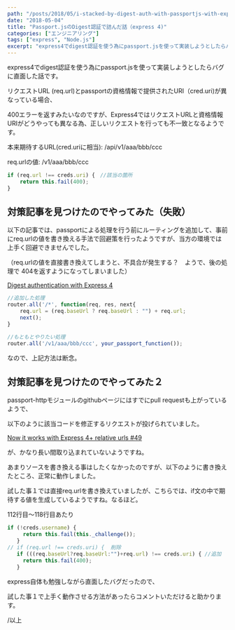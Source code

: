 ```yaml
---
path: "/posts/2018/05/i-stacked-by-digest-auth-with-passportjs-with-express4/"
date: "2018-05-04"
title: "Passport.jsのDigest認証で詰んだ話（express 4)"
categories: ["エンジニアリング"]
tags: ["express", "Node.js"]
excerpt: "express4でdigest認証を使う為にpassport.jsを使って実装しようとしたらバグに直面した話です。リクエストURL (req.url)とpassportの資格情報で提供されたURI（..."
---
```


express4でdigest認証を使う為にpassport.jsを使って実装しようとしたらバグに直面した話です。

リクエストURL (req.url)とpassportの資格情報で提供されたURI（cred.uri)が異なっている場合、

400エラーを返すみたいなのですが、Express4ではリクエストURLと資格情報URIがどうやっても異なる為、正しいリクエストを行っても不一致となるようです。

本来期待するURL(cred.uriに相当): /api/v1/aaa/bbb/ccc

req.urlの値: /v1/aaa/bbb/ccc

```javascript
if (req.url !== creds.uri) {　//該当の箇所
    return this.fail(400);
}
```

## 対策記事を見つけたのでやってみた（失敗）

以下の記事では、passportによる処理を行う前にルーティングを追加して、事前にreq.urlの値を書き換える手法で回避策を行ったようですが、当方の環境では上手く回避できませんでした。

（req.urlの値を直接書き換えてしまうと、不具合が発生する？　ようで、後の処理で 404を返すようになってしまいました）

[Digest authentication with Express 4](https://blog.mattjustice.com/2016/04/23/digest-authentication-with-express-4/)

```javascript
//追加した処理
router.all('/*', function(req, res, next{
    req.url = (req.baseUrl ? req.baseUrl : "") + req.url;
    next();
}

//もともとやりたい処理
router.all('/v1/aaa/bbb/ccc', your_passport_function());
```

なので、上記方法は断念。

## 対策記事を見つけたのでやってみた２

passport-httpモジュールのgithubページにはすでにpull requestも上がっているようで、

以下のように該当コードを修正するリクエストが投げられていました。

[Now it works with Express 4+ relative urls #49](https://github.com/jaredhanson/passport-http/pull/49/files)

が、かなり長い間取り込まれていないようですね。

あまりソースを書き換える事はしたくなかったのですが、以下のように書き換えたところ、正常に動作しました。

試した事１では直接req.urlを書き換えていましたが、こちらでは、if文の中で期待する値を生成しているようですね。なるほど。

112行目〜118行目あたり

```javascript
if (!creds.username) {
     return this.fail(this._challenge());
   }
// if (req.url !== creds.uri) {  削除
   if (((req.baseUrl?req.baseUrl:"")+req.url) !== creds.uri) { //追加
     return this.fail(400);
   }
```

express自体も勉強しながら直面したバグだったので、

試した事１で上手く動作させる方法があったらコメントいただけると助かります。

/以上

<div id="extensionsWeblioEjBx" style="position: absolute; z-index: 2147483647; left: 22px; top: 1468px;"></div>